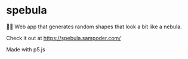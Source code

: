 # spebula

👨‍🎨 Web app that generates random shapes that look a bit like a nebula.

Check it out at https://spebula.sampoder.com/

Made with p5.js
